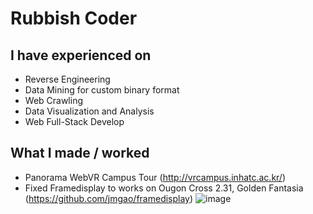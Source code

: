 
# Rubbish Coder

## I have experienced on
- Reverse Engineering
- Data Mining for custom binary format
- Web Crawling
- Data Visualization and Analysis
- Web Full-Stack Develop

## What I made / worked
- Panorama WebVR Campus Tour (http://vrcampus.inhatc.ac.kr/)
- Fixed Framedisplay to works on Ougon Cross 2.31, Golden Fantasia (https://github.com/jmgao/framedisplay)
![image](https://user-images.githubusercontent.com/19303143/100659955-b5034980-3394-11eb-93fb-122afbd1acac.png)
